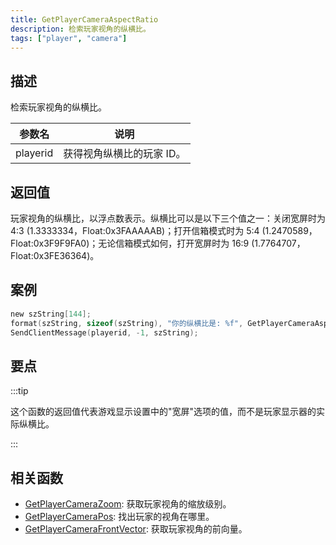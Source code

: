 ```yaml
---
title: GetPlayerCameraAspectRatio
description: 检索玩家视角的纵横比。
tags: ["player", "camera"]
---
```


<VersionWarnCN version='SA-MP 0.3z' />

## 描述

检索玩家视角的纵横比。

| 参数名   | 说明                      |
| -------- | ------------------------- |
| playerid | 获得视角纵横比的玩家 ID。 |

## 返回值

玩家视角的纵横比，以浮点数表示。纵横比可以是以下三个值之一：关闭宽屏时为 4:3 (1.3333334，Float:0x3FAAAAAB)；打开信箱模式时为 5:4 (1.2470589，Float:0x3F9F9FA0)；无论信箱模式如何，打开宽屏时为 16:9 (1.7764707，Float:0x3FE36364)。

## 案例

```c
new szString[144];
format(szString, sizeof(szString), "你的纵横比是: %f", GetPlayerCameraAspectRatio(playerid));
SendClientMessage(playerid, -1, szString);
```

## 要点

:::tip

这个函数的返回值代表游戏显示设置中的"宽屏"选项的值，而不是玩家显示器的实际纵横比。

:::

## 相关函数

- [GetPlayerCameraZoom](GetPlayerCameraZoom): 获取玩家视角的缩放级别。
- [GetPlayerCameraPos](GetPlayerCameraPos): 找出玩家的视角在哪里。
- [GetPlayerCameraFrontVector](GetPlayerVameraFrontVector): 获取玩家视角的前向量。
